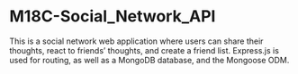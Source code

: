 # M18C-Social_Network_API
This is a social network web application where users can share their thoughts, react to friends’ thoughts, and create a friend list. Express.js is used for routing, as well as a MongoDB database, and the Mongoose ODM.
